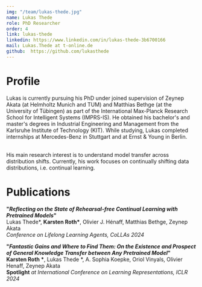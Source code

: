 ```yaml
---
img: "/team/lukas-thede.jpg"
name: Lukas Thede
role: PhD Researcher
order: 4
link: lukas-thede
linkedin: https://www.linkedin.com/in/lukas-thede-3b6700166
mail: Lukas.Thede at t-online.de
github:  https://github.com/lukasthede
---
```


# Profile
Lukas is currently pursuing his PhD under joined supervision of Zeynep Akata (at Helmholtz Munich and TUM) and Matthias Bethge (at the University of Tübingen) as part of the International Max-Planck Research School for Intelligent Systems (IMPRS-IS). He obtained his bachelor's and master's degrees in Industrial Engineering and Management from the Karlsruhe Institute of Technology (KIT). While studying, Lukas completed internships at Mercedes-Benz in Stuttgart and at Ernst & Young in Berlin.

</br>
His main research interest is to understand model transfer across distribution shifts. Currently, his work focuses on continually shifting data distributions, i.e. continual learning.

# Publications

__"_Reflecting on the State of Rehearsal-free Continual Learning with Pretrained Models_"__   
Lukas Thede*, __Karsten Roth*__, Olivier J. Hénaff, Matthias Bethge, Zeynep Akata   
*Conference on Lifelong Learning Agents, CoLLAs 2024*


__"_Fantastic Gains and Where to Find Them: On the Existence and Prospect of General Knowledge Transfer between Any Pretrained Model_"__   
__Karsten Roth *__, Lukas Thede *, A. Sophia Koepke, Oriol Vinyals, Olivier Henaff, Zeynep Akata     
**Spotlight** *at International Conference on Learning Representations, ICLR 2024*

